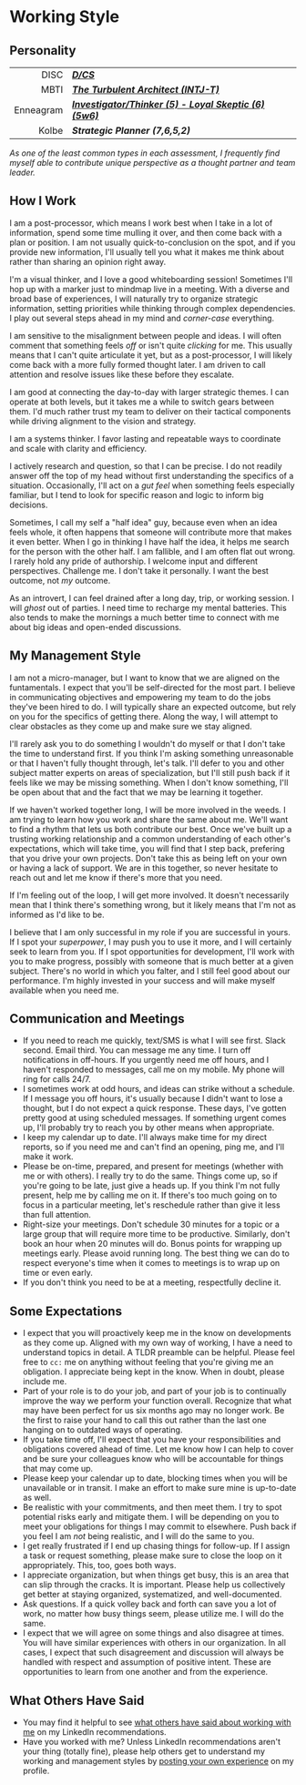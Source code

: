# Working Style

## Personality
| | |
| ---: | --- | 
|      DISC | **_[D/CS](https://www.indabaglobal.com/disc-patterns-explained-dsc/)_**                        |
|      MBTI | **_[The Turbulent Architect (INTJ-T)](https://www.16personalities.com/intj-personality)_**                        |
| Enneagram | **_[Investigator/Thinker (5) - Loyal Skeptic (6) (5w6)](https://personalityjunkie.com/02/enneagram-type-5-5w4-5w6-intp-intj-infj-infp/)_**         |
|     Kolbe | **_Strategic Planner (7,6,5,2)_** |

_As one of the least common types in each assessment, I frequently find myself able to contribute unique perspective as a thought partner and team leader._

## How I Work

I am a post-processor, which means I work best when I take in a lot of information, spend some time mulling it over, and then come back with a plan or position. I am not usually quick-to-conclusion on the spot, and if you provide new information, I'll usually tell you what it makes me think about rather than sharing an opinion right away.

I'm a visual thinker, and I love a good whiteboarding session! Sometimes I'll hop up with a marker just to mindmap live in a meeting. With a diverse and broad base of experiences, I will naturally try to organize strategic information, setting priorities while thinking through complex dependencies. I play out several steps ahead in my mind and _corner-case_ everything.

I am sensitive to the misalignment between people and ideas. I will often comment that something feels _off_ or isn't quite _clicking_ for me. This usually means that I can't quite articulate it yet, but as a post-processor, I will likely come back with a more fully formed thought later. I am driven to call attention and resolve issues like these before they escalate.

I am good at connecting the day-to-day with larger strategic themes. I can operate at both levels, but it takes me a while to switch gears between them. I'd much rather trust my team to deliver on their tactical components while driving alignment to the vision and strategy.

I am a systems thinker. I favor lasting and repeatable ways to coordinate and scale with clarity and efficiency.

I actively research and question, so that I can be precise. I do not readily answer off the top of my head without first understanding the specifics of a situation. Occasionally, I'll act on a _gut feel_ when something feels especially familiar, but I tend to look for specific reason and logic to inform big decisions.

Sometimes, I call my self a "half idea" guy, because even when an idea feels whole, it often happens that someone will contribute more that makes it even better. When I go in thinking I have half the idea, it helps me search for the person with the other half. I am fallible, and I am often flat out wrong. I rarely hold any pride of authorship. I welcome input and different perspectives. Challenge me. I don't take it personally. I want the best outcome, not _my_ outcome.

As an introvert, I can feel drained after a long day, trip, or working session. I will _ghost_ out of parties. I need time to recharge my mental batteries. This also tends to make the mornings a much better time to connect with me about big ideas and open-ended discussions.

## My Management Style

I am not a micro-manager, but I want to know that we are aligned on the funtamentals. I expect that you'll be self-directed for the most part. I believe in communicating objectives and empowering my team to do the jobs they've been hired to do. I will typically share an expected outcome, but rely on you for the specifics of getting there. Along the way, I will attempt to clear obstacles as they come up and make sure we stay aligned.

I'll rarely ask you to do something I wouldn't do myself or that I don't take the time to understand first. If you think I'm asking something unreasonable or that I haven't fully thought through, let's talk. I'll defer to you and other subject matter experts on areas of specialization, but I'll still push back if it feels like we may be missing something. When I don't know something, I'll be open about that and the fact that we may be learning it together.

If we haven't worked together long, I will be more involved in the weeds. I am trying to learn how you work and share the same about me. We'll want to find a rhythm that lets us both contribute our best. Once we've built up a trusting working relationship and a common understanding of each other's expectations, which will take time, you will find that I step back, prefering that you drive your own projects. Don't take this as being left on your own or having a lack of support. We are in this together, so never hesitate to reach out and let me know if there's more that you need.

If I'm feeling out of the loop, I will get more involved. It doesn't necessarily mean that I think there's something wrong, but it likely means that I'm not as informed as I'd like to be.

I believe that I am only successful in my role if you are successful in yours. If I spot your _superpower_, I may push you to use it more, and I will certainly seek to learn from you. If I spot opportunities for development, I'll work with you to make progress, possibly with someone that is much better at a given subject. There's no world in which you falter, and I still feel good about our performance. I'm highly invested in your success and will make myself available when you need me.

## Communication and Meetings

- If you need to reach me quickly, text/SMS is what I will see first. Slack second. Email third. You can message me any time. I turn off notifications in off-hours. If you urgently need me off hours, and I haven't responded to messages, call me on my mobile. My phone will ring for calls 24/7.
- I sometimes work at odd hours, and ideas can strike without a schedule. If I message you off hours, it's usually because I didn't want to lose a thought, but I do not expect a quick response. These days, I've gotten pretty good at using scheduled messages. If something urgent comes up, I'll probably try to reach you by other means when appropriate.
- I keep my calendar up to date. I'll always make time for my direct reports, so if you need me and can't find an opening, ping me, and I'll make it work.
- Please be on-time, prepared, and present for meetings (whether with me or with others). I really try to do the same. Things come up, so if you're going to be late, just give a heads up. If you think I'm not fully present, help me by calling me on it. If there's too much going on to focus in a particular meeting, let's reschedule rather than give it less than full attention.
- Right-size your meetings. Don't schedule 30 minutes for a topic or a large group that will require more time to be productive. Similarly, don't book an hour when 20 minutes will do. Bonus points for wrapping up meetings early. Please avoid running long. The best thing we can do to respect everyone's time when it comes to meetings is to wrap up on time or even early.
- If you don't think you need to be at a meeting, respectfully decline it.

## Some Expectations

- I expect that you will proactively keep me in the know on developments as they come up. Aligned with my own way of working, I have a need to understand topics in detail. A TLDR preamble can be helpful. Please feel free to `cc:` me on anything without feeling that you're giving me an obligation. I appreciate being kept in the know. When in doubt, please include me.
- Part of your role is to do your job, and part of your job is to continually improve the way we perform your function overall. Recognize that what may have been perfect for us six months ago may no longer work. Be the first to raise your hand to call this out rather than the last one hanging on to outdated ways of operating.
- If you take time off, I'll expect that you have your responsibilities and obligations covered ahead of time. Let me know how I can help to cover and be sure your colleagues know who will be accountable for things that may come up.
- Please keep your calendar up to date, blocking times when you will be unavailable or in transit. I make an effort to make sure mine is up-to-date as well.
- Be realistic with your commitments, and then meet them. I try to spot potential risks early and mitigate them. I will be depending on you to meet your obligations for things I may commit to elsewhere. Push back if you feel I am _not_ being realistic, and I will do the same to you.
- I get really frustrated if I end up chasing things for follow-up. If I assign a task or request something, please make sure to close the loop on it appropriately. This, too, goes both ways.
- I appreciate organization, but when things get busy, this is an area that can slip through the cracks. It is important. Please help us collectively get better at staying organized, systematized, and well-documented.
- Ask questions. If a quick volley back and forth can save you a lot of work, no matter how busy things seem, please utilize me. I will do the same.
- I expect that we will agree on some things and also disagree at times. You will have similar experiences with others in our organization. In all cases, I expect that such disagreement and discussion will always be handled with respect and assumption of positive intent. These are opportunities to learn from one another and from the experience.

## What Others Have Said

- You may find it helpful to see [what others have said about working with me](https://www.linkedin.com/in/michaelscully "My LinkedIn") on my LinkedIn recommendations.
- Have you worked with me? Unless LinkedIn recommendations aren't your thing (totally fine), please help others get to understand my working and management styles by [posting your own experience](https://www.linkedin.com/in/michaelscully "My LinkedIn") on my profile.
